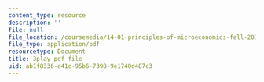 ```yaml
---
content_type: resource
description: ''
file: null
file_location: /coursemedia/14-01-principles-of-microeconomics-fall-2018/ab1f8336a41c95b673989e1740d487c3_ufrYzoR_4xE.pdf
file_type: application/pdf
resourcetype: Document
title: 3play pdf file
uid: ab1f8336-a41c-95b6-7398-9e1740d487c3
---
```

